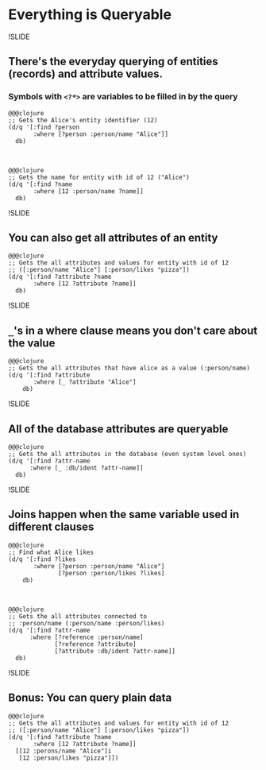# Everything is Queryable

!SLIDE

## There's the everyday querying of entities (records) and attribute values.
### Symbols with `<?*>` are variables to be filled in by the query

    @@@clojure
    ;; Gets the Alice's entity identifier (12)
    (d/q '[:find ?person
           :where [?person :person/name "Alice"]]
      db)

<br />

    @@@clojure
    ;; Gets the name for entity with id of 12 ("Alice")
    (d/q '[:find ?name
           :where [12 :person/name ?name]]
      db)

!SLIDE

## You can also get all attributes of an entity

    @@@clojure
    ;; Gets the all attributes and values for entity with id of 12
    ;; ([:person/name "Alice"] [:person/likes "pizza"])
    (d/q '[:find ?attribute ?name
           :where [12 ?attribute ?name]]
      db)

!SLIDE

## `_`'s in a where clause means you don't care about the value

    @@@clojure
    ;; Gets the all attributes that have alice as a value (:person/name)
    (d/q '[:find ?attribute
           :where [_ ?attribute "Alice"]
        db)

!SLIDE

## All of the database attributes are queryable

    @@@clojure
    ;; Gets the all attributes in the database (even system level ones)
    (d/q '[:find ?attr-name
          :where [_ :db/ident ?attr-name]]
      db)

!SLIDE

## Joins happen when the same variable used in different clauses


    @@@clojure
    ;; Find what Alice likes
    (d/q '[:find ?likes
           :where [?person :person/name "Alice"]
                  [?person :person/likes ?likes]
        db)

<br />

    @@@clojure
    ;; Gets the all attributes connected to
    ;; :person/name (:person/name :person/likes)
    (d/q '[:find ?attr-name
          :where [?reference :person/name]
                 [?reference ?attribute]
                 [?attribute :db/ident ?attr-name]]
      db)

!SLIDE

## Bonus: You can query plain data

    @@@clojure
    ;; Gets the all attributes and values for entity with id of 12
    ;; ([:person/name "Alice"] [:person/likes "pizza"])
    (d/q '[:find ?attribute ?name
           :where [12 ?attribute ?name]]
      [[12 :perons/name "Alice"]i
       [12 :person/likes "pizza"]])
